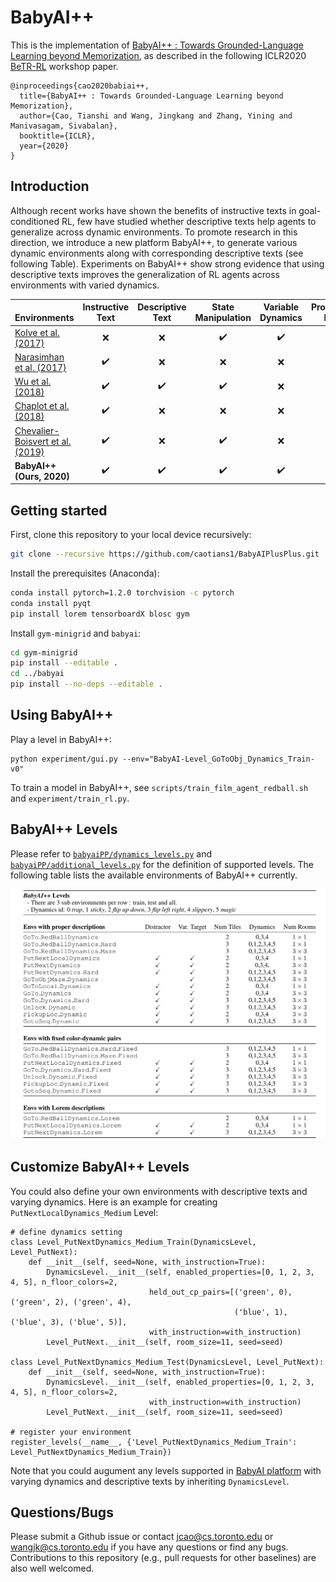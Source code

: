 # BabyAI++
This is the implementation of [BabyAI++ : Towards Grounded-Language Learning beyond Memorization](https://arxiv.org/pdf/2004.07200.pdf), as described in the following ICLR2020 [BeTR-RL](http://www.betr-rl.ml/2020/) workshop paper. 

```
@inproceedings{cao2020babiai++,
  title={BabyAI++ : Towards Grounded-Language Learning beyond Memorization},
  author={Cao, Tianshi and Wang, Jingkang and Zhang, Yining and Manivasagam, Sivabalan},
  booktitle={ICLR},
  year={2020}
}
```

## Introduction
Although recent works have shown the benefits of instructive texts in goal-conditioned RL, few have studied whether descriptive texts help agents to generalize across dynamic environments. To promote research in this direction, we introduce a new platform BabyAI++, to generate various dynamic environments along with corresponding descriptive texts (see following Table). Experiments on BabyAI++ show strong evidence that using descriptive texts improves the generalization of RL agents across environments with varied dynamics.

| <img width=290/>Environments                   | Instructive Text   | Descriptive Text   | State Manipulation | Variable Dynamics  | Procedural Envs    | Multi-task         |
|----------------------------------|:------------------:|:------------------:|:------------------:|:------------------:|:------------------:|:------------------:|
| [Kolve et al. (2017)](https://arxiv.org/abs/1712.05474)              | :x:                | :x:                | :heavy_check_mark: | :heavy_check_mark: | :heavy_check_mark: | :x:                |
| [Narasimhan et al. (2017)](https://arxiv.org/abs/1708.00133)         | :heavy_check_mark: | :x:                | :x:                | :x:                | :heavy_check_mark: | :x:                |
| [Wu et al. (2018)](https://arxiv.org/abs/1801.02209)                 | :heavy_check_mark: | :heavy_check_mark: | :heavy_check_mark: | :x:                | :x:                | :x:                |
| [Chaplot et al. (2018)](https://arxiv.org/abs/1706.07230)            | :heavy_check_mark: | :x:                | :x:                | :x:                | :heavy_check_mark: | :x:                |
| [Chevalier-Boisvert et al. (2019)](https://arxiv.org/abs/1810.08272) | :heavy_check_mark: | :x:                | :heavy_check_mark: | :x:                | :heavy_check_mark: | :heavy_check_mark: |
| __BabyAI++ (Ours, 2020)__        | :heavy_check_mark: | :heavy_check_mark: | :heavy_check_mark: | :heavy_check_mark: | :heavy_check_mark: | :heavy_check_mark: |


## Getting started
First, clone this repository to your local device recursively:
```bash
git clone --recursive https://github.com/caotians1/BabyAIPlusPlus.git
```
Install the prerequisites (Anaconda):
```bash
conda install pytorch=1.2.0 torchvision -c pytorch
conda install pyqt
pip install lorem tensorboardX blosc gym
```
Install `gym-minigrid` and `babyai`:
```bash
cd gym-minigrid
pip install --editable .
cd ../babyai
pip install --no-deps --editable .
```

## Using BabyAI++
Play a level in BabyAI++:
```
python experiment/gui.py --env="BabyAI-Level_GoToObj_Dynamics_Train-v0"
```
To train a model in BabyAI++, see `scripts/train_film_agent_redball.sh` and `experiment/train_rl.py`. 

## BabyAI++ Levels
Please refer to [`babyaiPP/dynamics_levels.py`](https://github.com/caotians1/BabyAIPlusPlus/blob/master/babyaiPP/dynamics_levels.py) and [`babyaiPP/additional_levels.py`](https://github.com/caotians1/BabyAIPlusPlus/blob/master/babyaiPP/additional_levels.py) for the definition of supported levels. The following table lists the available environments of BabyAI++ currently.

![babyai_levels](https://github.com/caotians1/BabyAIPlusPlus/blob/master/babyai_levels.png )


## Customize BabyAI++ Levels
You could also define your own environments with descriptive texts and varying dynamics. Here is an example for creating `PutNextLocalDynamics_Medium` Level:
```
# define dynamics setting
class Level_PutNextDynamics_Medium_Train(DynamicsLevel, Level_PutNext):
    def __init__(self, seed=None, with_instruction=True):
        DynamicsLevel.__init__(self, enabled_properties=[0, 1, 2, 3, 4, 5], n_floor_colors=2,
                               held_out_cp_pairs=[('green', 0), ('green', 2), ('green', 4),
                                                  ('blue', 1), ('blue', 3), ('blue', 5)],
                               with_instruction=with_instruction)
        Level_PutNext.__init__(self, room_size=11, seed=seed)

class Level_PutNextDynamics_Medium_Test(DynamicsLevel, Level_PutNext):
    def __init__(self, seed=None, with_instruction=True):
        DynamicsLevel.__init__(self, enabled_properties=[0, 1, 2, 3, 4, 5], n_floor_colors=2,
                               with_instruction=with_instruction)
        Level_PutNext.__init__(self, room_size=11, seed=seed)
        
# register your environment
register_levels(__name__, {'Level_PutNextDynamics_Medium_Train': Level_PutNextDynamics_Medium_Train})
```
Note that you could augument any levels supported in [BabyAI platform](https://github.com/mila-iqia/babyai) with varying dynamics and descriptive texts by inheriting `DynamicsLevel`.

## Questions/Bugs
Please submit a Github issue or contact jcao@cs.toronto.edu or wangjk@cs.toronto.edu if you have any questions or find any bugs. Contributions to this repository (e.g., pull requests for other baselines) are also well welcomed.
